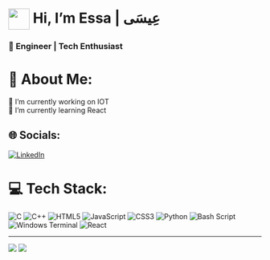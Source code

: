 # <img src="https://media2.giphy.com/media/v1.Y2lkPTc5MGI3NjExb2todDZzOWlscng0MW1veDg2bGFld2cwazcxN3QxeXp5emQ2cHJ3cyZlcD12MV9pbnRlcm5hbF9naWZfYnlfaWQmY3Q9Zw/xTiTnjEFmivkL0cfDi/giphy.gif" width=42px style="vertical-align:middle"> Hi, I’m Essa | عِيسَى
### 🚀 Engineer | Tech Enthusiast 

# 💫 About Me:
🔭 I’m currently working on IOT<br>
🌱 I’m currently learning React <br>

## 🌐 Socials:
[![LinkedIn](https://img.shields.io/badge/LinkedIn-%230077B5.svg?logo=linkedin&logoColor=white)](https://linkedin.com/in/essareshi) 

# 💻 Tech Stack:
![C](https://img.shields.io/badge/c-%2300599C.svg?style=for-the-badge&logo=c&logoColor=white) ![C++](https://img.shields.io/badge/c++-%2300599C.svg?style=for-the-badge&logo=c%2B%2B&logoColor=white) ![HTML5](https://img.shields.io/badge/html5-%23E34F26.svg?style=for-the-badge&logo=html5&logoColor=white) ![JavaScript](https://img.shields.io/badge/javascript-%23323330.svg?style=for-the-badge&logo=javascript&logoColor=%23F7DF1E) ![CSS3](https://img.shields.io/badge/css3-%231572B6.svg?style=for-the-badge&logo=css3&logoColor=white) ![Python](https://img.shields.io/badge/python-3670A0?style=for-the-badge&logo=python&logoColor=ffdd54) ![Bash Script](https://img.shields.io/badge/bash_script-%23121011.svg?style=for-the-badge&logo=gnu-bash&logoColor=white) ![Windows Terminal](https://img.shields.io/badge/Windows%20Terminal-%234D4D4D.svg?style=for-the-badge&logo=windows-terminal&logoColor=white) ![React](https://img.shields.io/badge/react-%2320232a.svg?style=for-the-badge&logo=react&logoColor=%2361DAFB)

---
[![](https://visitcount.itsvg.in/api?id=essareshi&icon=5&color=4)](https://visitcount.itsvg.in)
![](https://komarev.com/ghpvc/?username=essareshi&color=red&style=plastic&label=Mewers)

